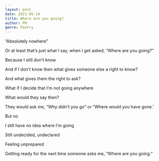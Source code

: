 ```yaml
---
layout: post
date: 2021-05-14
title: Where are you going? 
author: PM
genre: Poetry
---
```



“Absolutely nowhere”  



Or at least that’s just what I say, when I get asked, “Where are you going?”   



Because I still don’t know  



And if I don’t know then what gives someone else a right to know?  



And what gives them the right to ask?  



What if I decide that I’m not going anywhere  



What would they say then?  



They would ask me, “Why didn’t you go” or “Where would you have gone.’  



But no  



I still have no idea where I’m going  



Still undecided, undeclared  



Feeling unprepared  



Getting ready for the next time someone asks me, “Where are you going.”  